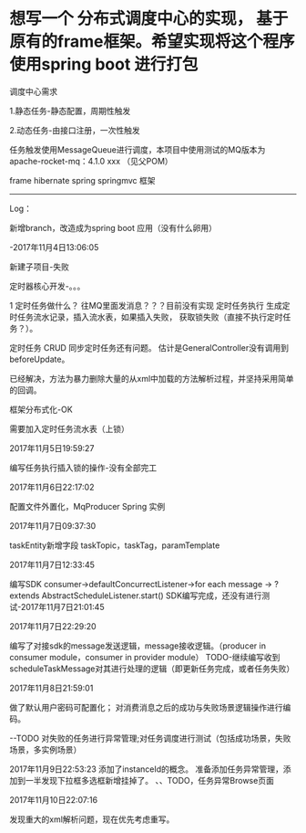 # 想写一个 分布式调度中心的实现， 基于 原有的frame框架。希望实现将这个程序使用spring boot 进行打包



调度中心需求

1.静态任务-静态配置，周期性触发

2.动态任务-由接口注册，一次性触发

任务触发使用MessageQueue进行调度，本项目中使用测试的MQ版本为 apache-rocket-mq：4.1.0 xxx （见父POM）

frame hibernate spring springmvc 框架










----------------------------------------------------------
Log：

新增branch，改造成为spring boot 应用（没有什么卵用）

-2017年11月4日13:06:05


新建子项目-失败



定时器核心开发-。。。

1 定时任务做什么？
往MQ里面发消息？？？目前没有实现
定时任务执行
生成定时任务流水记录，插入流水表，如果插入失败，
获取锁失败（直接不执行定时任务？）。

定时任务 CRUD 同步定时任务还有问题。 估计是GeneralController没有调用到 beforeUpdate。

已经解决，方法为暴力删除大量的从xml中加载的方法解析过程，并坚持采用简单的回调。

框架分布式化-OK

需要加入定时任务流水表（上锁）


2017年11月5日19:59:27

编写任务执行插入锁的操作-没有全部完工


2017年11月6日22:17:02

配置文件外置化，MqProducer Spring 实例


2017年11月7日09:37:30

taskEntity新增字段 taskTopic，taskTag，paramTemplate


2017年11月7日12:33:45

编写SDK
consumer->defaultConcurrectListener->for each message -> ? extends AbstractScheduleListener.start()
SDK编写完成，还没有进行测试-2017年11月7日21:01:45


2017年11月7日22:29:20

编写了对接sdk的message发送逻辑，message接收逻辑。（producer in consumer module，consumer in provider module）
TODO-继续编写收到  scheduleTaskMessage对其进行处理的逻辑（即更新任务完成，或者任务失败）


2017年11月8日21:59:01

做了默认用户密码可配置化；
对消费消息之后的成功与失败场景逻辑操作进行编码。

--TODO 对失败的任务进行异常管理;对任务调度进行测试（包括成功场景，失败场景，多实例场景）


2017年11月9日22:53:23
添加了instanceId的概念。
准备添加任务异常管理，添加到一半发现下拉框多选框新增挂掉了。
、、TODO，任务异常Browse页面


2017年11月10日22:07:16

发现重大的xml解析问题，现在优先考虑重写。





